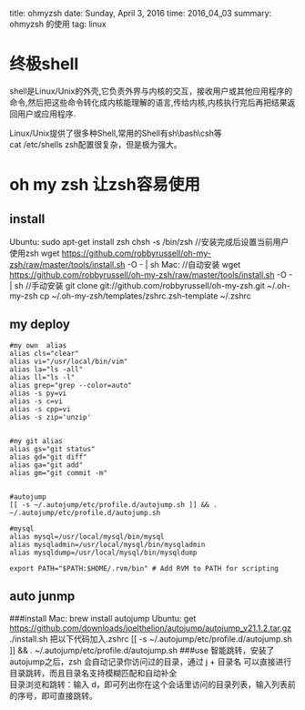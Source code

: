title: ohmyzsh
date: Sunday, April 3, 2016
time: 2016_04_03
summary: ohmyzsh 的使用
tag: linux

# 终极shell
shell是Linux/Unix的外壳,它负责外界与内核的交互，接收用户或其他应用程序的命令,然后把这些命令转化成内核能理解的语言,传给内核,内核执行完后再把结果返回用户或应用程序.</br>

Linux/Unix提供了很多种Shell,常用的Shell有sh\bash\csh等<br>
	cat /etc/shells
zsh配置很复杂，但是极为强大。

# oh my zsh 让zsh容易使用

## install 
Ubuntu:</pr>
	sudo apt-get install zsh
	chsh -s /bin/zsh //安装完成后设置当前用户使用zsh
	wget https://github.com/robbyrussell/oh-my-zsh/raw/master/tools/install.sh -O - | sh
Mac:</pr>
	//自动安装
	wget https://github.com/robbyrussell/oh-my-zsh/raw/master/tools/install.sh -O - | sh
	//手动安装
	git clone git://github.com/robbyrussell/oh-my-zsh.git ~/.oh-my-zsh
	cp ~/.oh-my-zsh/templates/zshrc.zsh-template ~/.zshrc

## my deploy 
	
	#my own  alias
	alias cls="clear"
	alias vi="/usr/local/bin/vim"
	alias la="ls -all"
	alias ll="ls -l"
	alias grep="grep --color=auto"
	alias -s py=vi
	alias -s c=vi
	alias -s cpp=vi
	alias -s zip='unzip'


	#my git alias
	alias gs="git status"
	alias gd="git diff"
	alias ga="git add"
	alias gm="git commit -m"


	#autojump
	[[ -s ~/.autojump/etc/profile.d/autojump.sh ]] && . ~/.autojump/etc/profile.d/autojump.sh

	#mysql
	alias mysql=/usr/local/mysql/bin/mysql
	alias mysqladmin=/usr/local/mysql/bin/mysqladmin
	alias mysqldump=/usr/local/mysql/bin/mysqldump

	export PATH="$PATH:$HOME/.rvm/bin" # Add RVM to PATH for scripting

## auto junmp
###install
	Mac: brew install autojump
	Ubuntu: get https://github.com/downloads/joelthelion/autojump/autojump_v21.1.2.tar.gz
			./install.sh
			把以下代码加入.zshrc
			[[ -s ~/.autojump/etc/profile.d/autojump.sh ]] && . ~/.autojump/etc/profile.d/autojump.sh
###use
智能跳转，安装了autojump之后，zsh 会自动记录你访问过的目录，通过 j + 目录名 可以直接进行目录跳转，而且目录名支持模糊匹配和自动补全</br>
目录浏览和跳转：输入 d，即可列出你在这个会话里访问的目录列表，输入列表前的序号，即可直接跳转。
